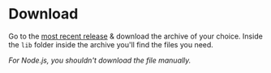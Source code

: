 # Download

Go to the [most recent release](https://github.com/trackthis/js-api-client/releases/latest) & download the archive of your choice. Inside the `lib` folder inside the archive you'll find the files you need.

_For Node.js, you shouldn't download the file manually._